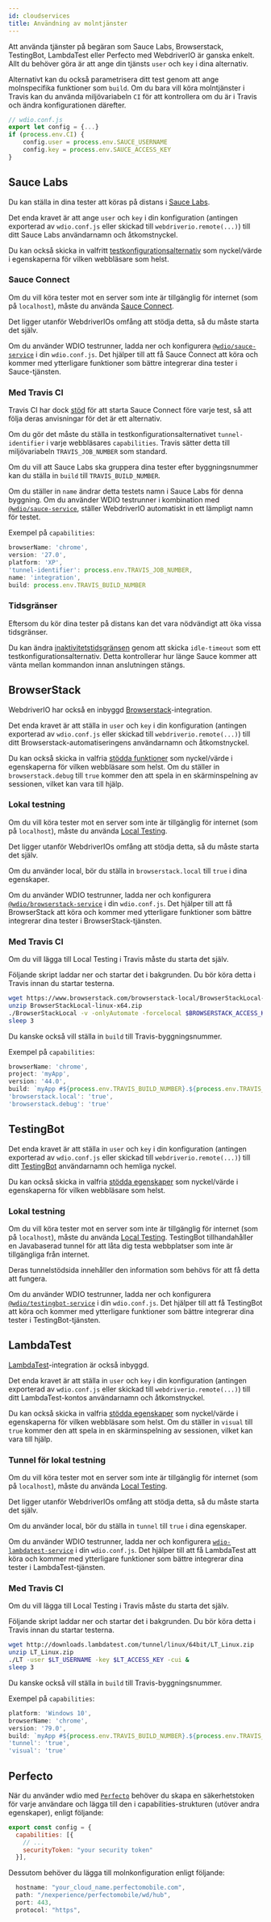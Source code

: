 ```yaml
---
id: cloudservices
title: Användning av molntjänster
---
```


Att använda tjänster på begäran som Sauce Labs, Browserstack, TestingBot, LambdaTest eller Perfecto med WebdriverIO är ganska enkelt. Allt du behöver göra är att ange din tjänsts `user` och `key` i dina alternativ.

Alternativt kan du också parametrisera ditt test genom att ange molnspecifika funktioner som `build`. Om du bara vill köra molntjänster i Travis kan du använda miljövariabeln `CI` för att kontrollera om du är i Travis och ändra konfigurationen därefter.

```js
// wdio.conf.js
export let config = {...}
if (process.env.CI) {
    config.user = process.env.SAUCE_USERNAME
    config.key = process.env.SAUCE_ACCESS_KEY
}
```

## Sauce Labs

Du kan ställa in dina tester att köras på distans i [Sauce Labs](https://saucelabs.com).

Det enda kravet är att ange `user` och `key` i din konfiguration (antingen exporterad av `wdio.conf.js` eller skickad till `webdriverio.remote(...)`) till ditt Sauce Labs användarnamn och åtkomstnyckel.

Du kan också skicka in valfritt [testkonfigurationsalternativ](https://docs.saucelabs.com/dev/test-configuration-options/) som nyckel/värde i egenskaperna för vilken webbläsare som helst.

### Sauce Connect

Om du vill köra tester mot en server som inte är tillgänglig för internet (som på `localhost`), måste du använda [Sauce Connect](https://docs.saucelabs.com/secure-connections/#sauce-connect-proxy).

Det ligger utanför WebdriverIOs omfång att stödja detta, så du måste starta det själv.

Om du använder WDIO testrunner, ladda ner och konfigurera [`@wdio/sauce-service`](https://github.com/webdriverio/webdriverio/tree/main/packages/wdio-sauce-service) i din `wdio.conf.js`. Det hjälper till att få Sauce Connect att köra och kommer med ytterligare funktioner som bättre integrerar dina tester i Sauce-tjänsten.

### Med Travis CI

Travis CI har dock [stöd](http://docs.travis-ci.com/user/sauce-connect/#Setting-up-Sauce-Connect) för att starta Sauce Connect före varje test, så att följa deras anvisningar för det är ett alternativ.

Om du gör det måste du ställa in testkonfigurationsalternativet `tunnel-identifier` i varje webbläsares `capabilities`. Travis sätter detta till miljövariabeln `TRAVIS_JOB_NUMBER` som standard.

Om du vill att Sauce Labs ska gruppera dina tester efter byggningsnummer kan du ställa in `build` till `TRAVIS_BUILD_NUMBER`.

Om du ställer in `name` ändrar detta testets namn i Sauce Labs för denna byggning. Om du använder WDIO testrunner i kombination med [`@wdio/sauce-service`](https://github.com/webdriverio/webdriverio/tree/main/packages/wdio-sauce-service), ställer WebdriverIO automatiskt in ett lämpligt namn för testet.

Exempel på `capabilities`:

```javascript
browserName: 'chrome',
version: '27.0',
platform: 'XP',
'tunnel-identifier': process.env.TRAVIS_JOB_NUMBER,
name: 'integration',
build: process.env.TRAVIS_BUILD_NUMBER
```

### Tidsgränser

Eftersom du kör dina tester på distans kan det vara nödvändigt att öka vissa tidsgränser.

Du kan ändra [inaktivitetstidsgränsen](https://docs.saucelabs.com/dev/test-configuration-options/#idletimeout) genom att skicka `idle-timeout` som ett testkonfigurationsalternativ. Detta kontrollerar hur länge Sauce kommer att vänta mellan kommandon innan anslutningen stängs.

## BrowserStack

WebdriverIO har också en inbyggd [Browserstack](https://www.browserstack.com)-integration.

Det enda kravet är att ställa in `user` och `key` i din konfiguration (antingen exporterad av `wdio.conf.js` eller skickad till `webdriverio.remote(...)`) till ditt Browserstack-automatiseringens användarnamn och åtkomstnyckel.

Du kan också skicka in valfria [stödda funktioner](https://www.browserstack.com/automate/capabilities) som nyckel/värde i egenskaperna för vilken webbläsare som helst. Om du ställer in `browserstack.debug` till `true` kommer den att spela in en skärminspelning av sessionen, vilket kan vara till hjälp.

### Lokal testning

Om du vill köra tester mot en server som inte är tillgänglig för internet (som på `localhost`), måste du använda [Local Testing](https://www.browserstack.com/local-testing#command-line).

Det ligger utanför WebdriverIOs omfång att stödja detta, så du måste starta det själv.

Om du använder local, bör du ställa in `browserstack.local` till `true` i dina egenskaper.

Om du använder WDIO testrunner, ladda ner och konfigurera [`@wdio/browserstack-service`](https://github.com/webdriverio/webdriverio/tree/master/packages/wdio-browserstack-service) i din `wdio.conf.js`. Det hjälper till att få BrowserStack att köra och kommer med ytterligare funktioner som bättre integrerar dina tester i BrowserStack-tjänsten.

### Med Travis CI

Om du vill lägga till Local Testing i Travis måste du starta det själv.

Följande skript laddar ner och startar det i bakgrunden. Du bör köra detta i Travis innan du startar testerna.

```sh
wget https://www.browserstack.com/browserstack-local/BrowserStackLocal-linux-x64.zip
unzip BrowserStackLocal-linux-x64.zip
./BrowserStackLocal -v -onlyAutomate -forcelocal $BROWSERSTACK_ACCESS_KEY &
sleep 3
```

Du kanske också vill ställa in `build` till Travis-byggningsnummer.

Exempel på `capabilities`:

```javascript
browserName: 'chrome',
project: 'myApp',
version: '44.0',
build: `myApp #${process.env.TRAVIS_BUILD_NUMBER}.${process.env.TRAVIS_JOB_NUMBER}`,
'browserstack.local': 'true',
'browserstack.debug': 'true'
```

## TestingBot

Det enda kravet är att ställa in `user` och `key` i din konfiguration (antingen exporterad av `wdio.conf.js` eller skickad till `webdriverio.remote(...)`) till ditt [TestingBot](https://testingbot.com) användarnamn och hemliga nyckel.

Du kan också skicka in valfria [stödda egenskaper](https://testingbot.com/support/other/test-options) som nyckel/värde i egenskaperna för vilken webbläsare som helst.

### Lokal testning

Om du vill köra tester mot en server som inte är tillgänglig för internet (som på `localhost`), måste du använda [Local Testing](https://testingbot.com/support/other/tunnel). TestingBot tillhandahåller en Javabaserad tunnel för att låta dig testa webbplatser som inte är tillgängliga från internet.

Deras tunnelstödsida innehåller den information som behövs för att få detta att fungera.

Om du använder WDIO testrunner, ladda ner och konfigurera [`@wdio/testingbot-service`](https://github.com/webdriverio/webdriverio/tree/main/packages/wdio-testingbot-service) i din `wdio.conf.js`. Det hjälper till att få TestingBot att köra och kommer med ytterligare funktioner som bättre integrerar dina tester i TestingBot-tjänsten.

## LambdaTest

[LambdaTest](https://www.lambdatest.com)-integration är också inbyggd.

Det enda kravet är att ställa in `user` och `key` i din konfiguration (antingen exporterad av `wdio.conf.js` eller skickad till `webdriverio.remote(...)`) till ditt LambdaTest-kontos användarnamn och åtkomstnyckel.

Du kan också skicka in valfria [stödda egenskaper](https://www.lambdatest.com/capabilities-generator/) som nyckel/värde i egenskaperna för vilken webbläsare som helst. Om du ställer in `visual` till `true` kommer den att spela in en skärminspelning av sessionen, vilket kan vara till hjälp.

### Tunnel för lokal testning

Om du vill köra tester mot en server som inte är tillgänglig för internet (som på `localhost`), måste du använda [Local Testing](https://www.lambdatest.com/support/docs/testing-locally-hosted-pages/).

Det ligger utanför WebdriverIOs omfång att stödja detta, så du måste starta det själv.

Om du använder local, bör du ställa in `tunnel` till `true` i dina egenskaper.

Om du använder WDIO testrunner, ladda ner och konfigurera [`wdio-lambdatest-service`](https://github.com/LambdaTest/wdio-lambdatest-service) i din `wdio.conf.js`. Det hjälper till att få LambdaTest att köra och kommer med ytterligare funktioner som bättre integrerar dina tester i LambdaTest-tjänsten.

### Med Travis CI

Om du vill lägga till Local Testing i Travis måste du starta det själv.

Följande skript laddar ner och startar det i bakgrunden. Du bör köra detta i Travis innan du startar testerna.

```sh
wget http://downloads.lambdatest.com/tunnel/linux/64bit/LT_Linux.zip
unzip LT_Linux.zip
./LT -user $LT_USERNAME -key $LT_ACCESS_KEY -cui &
sleep 3
```

Du kanske också vill ställa in `build` till Travis-byggningsnummer.

Exempel på `capabilities`:

```javascript
platform: 'Windows 10',
browserName: 'chrome',
version: '79.0',
build: `myApp #${process.env.TRAVIS_BUILD_NUMBER}.${process.env.TRAVIS_JOB_NUMBER}`,
'tunnel': 'true',
'visual': 'true'
```

## Perfecto

När du använder wdio med [`Perfecto`](https://www.perfecto.io) behöver du skapa en säkerhetstoken för varje användare och lägga till den i capabilities-strukturen (utöver andra egenskaper), enligt följande:

```js
export const config = {
  capabilities: [{
    // ...
    securityToken: "your security token"
  }],
```

Dessutom behöver du lägga till molnkonfiguration enligt följande:

```js
  hostname: "your_cloud_name.perfectomobile.com",
  path: "/nexperience/perfectomobile/wd/hub",
  port: 443,
  protocol: "https",
```
